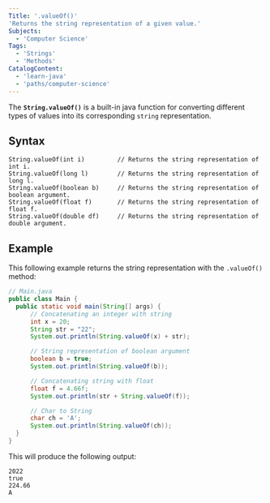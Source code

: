 ```yaml
---
Title: '.valueOf()'
'Returns the string representation of a given value.'
Subjects:
  - 'Computer Science'
Tags:
  - 'Strings'
  - 'Methods'
CatalogContent:
  - 'learn-java'
  - 'paths/computer-science'
---
```


The **`String.valueOf()`** is a built-in java function for converting different types of values into its corresponding `string` representation.

## Syntax

```pseudo
String.valueOf(int i)         // Returns the string representation of int i.
String.valueOf(long l)        // Returns the string representation of long l.
String.valueOf(boolean b)     // Returns the string representation of boolean argument.
String.valueOf(float f)       // Returns the string representation of float f.
String.valueOf(double df)     // Returns the string representation of double argument.
```

## Example

This following example returns the string representation with the `.valueOf()` method:

```java
// Main.java
public class Main {
  public static void main(String[] args) {
      // Concatenating an integer with string
      int x = 20;
      String str = "22";
      System.out.println(String.valueOf(x) + str);

      // String representation of boolean argument
      boolean b = true;
      System.out.println(String.valueOf(b));

      // Concatenating string with float
      float f = 4.66f;
      System.out.println(str + String.valueOf(f));

      // Char to String
      char ch = 'A';
      System.out.println(String.valueOf(ch));
  }
}
```

This will produce the following output:

```shell
2022
true
224.66
A
```
